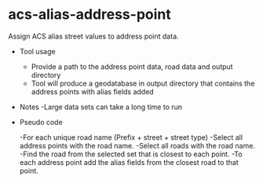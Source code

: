 acs-alias-address-point
=======================

Assign ACS alias street values to address point data.

- Tool usage
	
	- Provide a path to the address point data, road data and output directory
	- Tool will produce a geodatabase in output directory that contains the address points with alias fields added
	
- Notes
	-Large data sets can take a long time to run
	
- Pseudo code
   
   -For each unique road name (Prefix + street + street type)
   		-Select all address points with the road name.
   		-Select all roads with the road name.
   		-Find the road from the selected set that is closest to each point.
   		-To each address point add the alias fields from the closest road to that point. 

